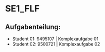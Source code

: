 # SE1_FLF

## Aufgabenteilung: 
 * Student 01: 9495107 | Komplexaufgabe 01
 * Student 02: 9500721 | Komplexaufgabe 02
